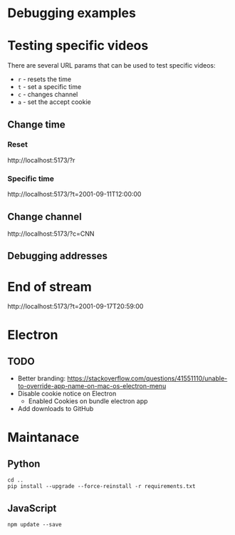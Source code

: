 Debugging examples
==================

# Testing specific videos

There are several URL params that can be used to test specific videos:
* `r` - resets the time
* `t` - set a specific time
* `c` - changes channel
* `a` - set the accept cookie

## Change time

### Reset

http://localhost:5173/?r

### Specific time

http://localhost:5173/?t=2001-09-11T12:00:00

## Change channel

http://localhost:5173/?c=CNN

## Debugging addresses


# End of stream

http://localhost:5173/?t=2001-09-17T20:59:00

# Electron

## TODO

* Better branding: https://stackoverflow.com/questions/41551110/unable-to-override-app-name-on-mac-os-electron-menu
* Disable cookie notice on Electron
  * Enabled Cookies on bundle electron app
* Add downloads to GitHub

# Maintanace

## Python

```
cd ..
pip install --upgrade --force-reinstall -r requirements.txt
```

## JavaScript

```
npm update --save
```
